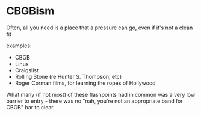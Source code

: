 # CBGBism

Often, all you need is a place that a pressure can go, even if it's not a clean fit

examples:

- CBGB
- Linux
- Craigslist
- Rolling Stone (re Hunter S. Thompson, etc)
- Roger Corman films, for learning the ropes of Hollywood

What many (if not most) of these flashpoints had in common was a very low barrier to entry - there was no "nah, you're not an appropriate band for CBGB" bar to clear.
